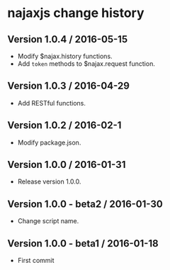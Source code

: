 # najaxjs change history

## Version 1.0.4 / 2016-05-15

  * Modify $najax.history functions.
  * Add `token` methods to $najax.request function.
  
## Version 1.0.3 / 2016-04-29

  * Add RESTful functions.
  
## Version 1.0.2 / 2016-02-1

  * Modify package.json.
  
## Version 1.0.0 / 2016-01-31

  * Release version 1.0.0.
  
## Version 1.0.0 - beta2 / 2016-01-30

  * Change script name.
  
## Version 1.0.0 - beta1 / 2016-01-18

  * First commit

